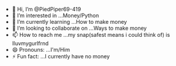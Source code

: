 - 👋 Hi, I’m @PiedPiper69-419
- 👀 I’m interested in ...Money/Python  
- 🌱 I’m currently learning ...How to make money
- 💞️ I’m looking to collaborate on ...Ways to make money
- 📫 How to reach me ...my snap(safest means i could think of) is Iluvmygurlfrnd
- 😄 Pronouns: ...I'm/Him
- ⚡ Fun fact: ...I currently have no money

<!---
PiedPiper69-419/PiedPiper69-419 is a ✨ special ✨ repository because its `README.md` (this file) appears on your GitHub profile.
You can click the Preview link to take a look at your changes.
--->
